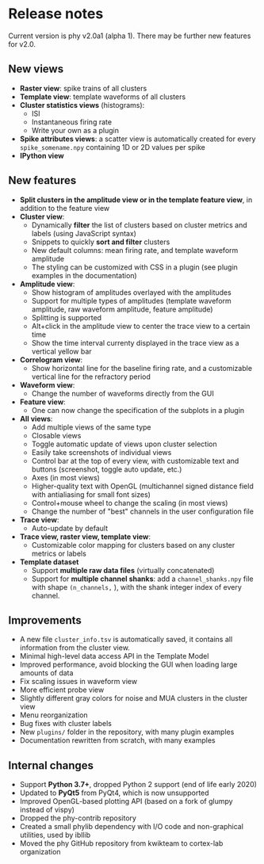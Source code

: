 # Release notes

Current version is phy v2.0a1 (alpha 1). There may be further new features for v2.0.


## New views

* **Raster view**: spike trains of all clusters
* **Template view**: template waveforms of all clusters
* **Cluster statistics views** (histograms):
    * ISI
    * Instantaneous firing rate
    * Write your own as a plugin
* **Spike attributes views**: a scatter view is automatically created for every `spike_somename.npy` containing 1D or 2D values per spike
* **IPython view**


## New features

* **Split clusters in the amplitude view or in the template feature view**, in addition to the feature view
* **Cluster view**:
    * Dynamically **filter** the list of clusters based on cluster metrics and labels (using JavaScript syntax)
    * Snippets to quickly **sort and filter** clusters
    * New default columns: mean firing rate, and template waveform amplitude
    * The styling can be customized with CSS in a plugin (see plugin examples in the documentation)
* **Amplitude view**:
    * Show histogram of amplitudes overlayed with the amplitudes
    * Support for multiple types of amplitudes (template waveform amplitude, raw waveform amplitude, feature amplitude)
    * Splitting is supported
    * Alt+click in the amplitude view to center the trace view to a certain time
    * Show the time interval currenty displayed in the trace view as a vertical yellow bar
* **Correlogram view**:
    * Show horizontal line for the baseline firing rate, and a customizable vertical line for the refractory period
* **Waveform view**:
    * Change the number of waveforms directly from the GUI
* **Feature view**:
    * One can now change the specification of the subplots in a plugin
* **All views**:
    * Add multiple views of the same type
    * Closable views
    * Toggle automatic update of views upon cluster selection
    * Easily take screenshots of individual views
    * Control bar at the top of every view, with customizable text and buttons (screenshot, toggle auto update, etc.)
    * Axes (in most views)
    * Higher-quality text with OpenGL (multichannel signed distance field with antialiasing for small font sizes)
    * Control+mouse wheel to change the scaling (in most views)
    * Change the number of "best" channels in the user configuration file
* **Trace view**:
    * Auto-update by default
* **Trace view, raster view, template view**:
    * Customizable color mapping for clusters based on any cluster metrics or labels
* **Template dataset**
    * Support **multiple raw data files** (virtually concatenated)
    * Support for **multiple channel shanks**: add a `channel_shanks.npy` file with shape `(n_channels,` ), with the shank integer index of every channel.


## Improvements

* A new file `cluster_info.tsv` is automatically saved, it contains all information from the cluster view.
* Minimal high-level data access API in the Template Model
* Improved performance, avoid blocking the GUI when loading large amounts of data
* Fix scaling issues in waveform view
* More efficient probe view
* Slightly different gray colors for noise and MUA clusters in the cluster view
* Menu reorganization
* Bug fixes with cluster labels
* New `plugins/` folder in the repository, with many plugin examples
* Documentation rewritten from scratch, with many examples


## Internal changes

* Support **Python 3.7+**, dropped Python 2 support (end of life early 2020)
* Updated to **PyQt5** from PyQt4, which is now unsupported
* Improved OpenGL-based plotting API (based on a fork of glumpy instead of vispy)
* Dropped the phy-contrib repository
* Created a small phylib dependency with I/O code and non-graphical utilities, used by ibllib
* Moved the phy GitHub repository from kwikteam to cortex-lab organization
